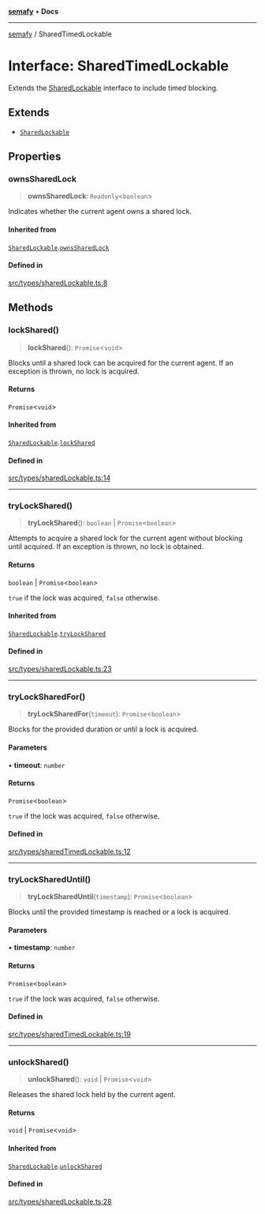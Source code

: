 [**semafy**](../README.md) • **Docs**

***

[semafy](../globals.md) / SharedTimedLockable

# Interface: SharedTimedLockable

Extends the [SharedLockable](SharedLockable.md) interface to include timed blocking.

## Extends

- [`SharedLockable`](SharedLockable.md)

## Properties

### ownsSharedLock

> **ownsSharedLock**: `Readonly`\<`boolean`\>

Indicates whether the current agent owns a shared lock.

#### Inherited from

[`SharedLockable`](SharedLockable.md).[`ownsSharedLock`](SharedLockable.md#ownssharedlock)

#### Defined in

[src/types/sharedLockable.ts:8](https://github.com/havelessbemore/semafy/blob/b402258eb8c8c3b4f24a474b97d376f26f034cec/src/types/sharedLockable.ts#L8)

## Methods

### lockShared()

> **lockShared**(): `Promise`\<`void`\>

Blocks until a shared lock can be acquired for the current
agent. If an exception is thrown, no lock is acquired.

#### Returns

`Promise`\<`void`\>

#### Inherited from

[`SharedLockable`](SharedLockable.md).[`lockShared`](SharedLockable.md#lockshared)

#### Defined in

[src/types/sharedLockable.ts:14](https://github.com/havelessbemore/semafy/blob/b402258eb8c8c3b4f24a474b97d376f26f034cec/src/types/sharedLockable.ts#L14)

***

### tryLockShared()

> **tryLockShared**(): `boolean` \| `Promise`\<`boolean`\>

Attempts to acquire a shared lock for the current agent
without blocking until acquired. If an exception
is thrown, no lock is obtained.

#### Returns

`boolean` \| `Promise`\<`boolean`\>

`true` if the lock was acquired, `false` otherwise.

#### Inherited from

[`SharedLockable`](SharedLockable.md).[`tryLockShared`](SharedLockable.md#trylockshared)

#### Defined in

[src/types/sharedLockable.ts:23](https://github.com/havelessbemore/semafy/blob/b402258eb8c8c3b4f24a474b97d376f26f034cec/src/types/sharedLockable.ts#L23)

***

### tryLockSharedFor()

> **tryLockSharedFor**(`timeout`): `Promise`\<`boolean`\>

Blocks for the provided duration or until a lock is acquired.

#### Parameters

• **timeout**: `number`

#### Returns

`Promise`\<`boolean`\>

`true` if the lock was acquired, `false` otherwise.

#### Defined in

[src/types/sharedTimedLockable.ts:12](https://github.com/havelessbemore/semafy/blob/b402258eb8c8c3b4f24a474b97d376f26f034cec/src/types/sharedTimedLockable.ts#L12)

***

### tryLockSharedUntil()

> **tryLockSharedUntil**(`timestamp`): `Promise`\<`boolean`\>

Blocks until the provided timestamp is reached or a lock is acquired.

#### Parameters

• **timestamp**: `number`

#### Returns

`Promise`\<`boolean`\>

`true` if the lock was acquired, `false` otherwise.

#### Defined in

[src/types/sharedTimedLockable.ts:19](https://github.com/havelessbemore/semafy/blob/b402258eb8c8c3b4f24a474b97d376f26f034cec/src/types/sharedTimedLockable.ts#L19)

***

### unlockShared()

> **unlockShared**(): `void` \| `Promise`\<`void`\>

Releases the shared lock held by the current agent.

#### Returns

`void` \| `Promise`\<`void`\>

#### Inherited from

[`SharedLockable`](SharedLockable.md).[`unlockShared`](SharedLockable.md#unlockshared)

#### Defined in

[src/types/sharedLockable.ts:28](https://github.com/havelessbemore/semafy/blob/b402258eb8c8c3b4f24a474b97d376f26f034cec/src/types/sharedLockable.ts#L28)
